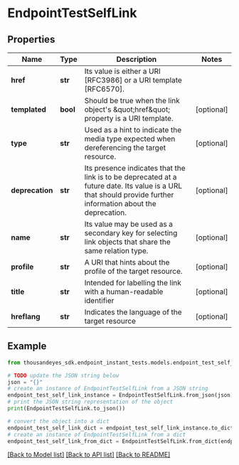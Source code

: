 # EndpointTestSelfLink


## Properties

Name | Type | Description | Notes
------------ | ------------- | ------------- | -------------
**href** | **str** | Its value is either a URI [RFC3986] or a URI template [RFC6570]. | 
**templated** | **bool** | Should be true when the link object&#39;s \&quot;href\&quot; property is a URI template. | [optional] 
**type** | **str** | Used as a hint to indicate the media type expected when dereferencing the target resource. | [optional] 
**deprecation** | **str** | Its presence indicates that the link is to be deprecated at a future date. Its value is a URL that should provide further information about the deprecation. | [optional] 
**name** | **str** | Its value may be used as a secondary key for selecting link objects that share the same relation type. | [optional] 
**profile** | **str** | A URI that hints about the profile of the target resource. | [optional] 
**title** | **str** | Intended for labelling the link with a human-readable identifier | [optional] 
**hreflang** | **str** | Indicates the language of the target resource | [optional] 

## Example

```python
from thousandeyes_sdk.endpoint_instant_tests.models.endpoint_test_self_link import EndpointTestSelfLink

# TODO update the JSON string below
json = "{}"
# create an instance of EndpointTestSelfLink from a JSON string
endpoint_test_self_link_instance = EndpointTestSelfLink.from_json(json)
# print the JSON string representation of the object
print(EndpointTestSelfLink.to_json())

# convert the object into a dict
endpoint_test_self_link_dict = endpoint_test_self_link_instance.to_dict()
# create an instance of EndpointTestSelfLink from a dict
endpoint_test_self_link_from_dict = EndpointTestSelfLink.from_dict(endpoint_test_self_link_dict)
```
[[Back to Model list]](../README.md#documentation-for-models) [[Back to API list]](../README.md#documentation-for-api-endpoints) [[Back to README]](../README.md)


